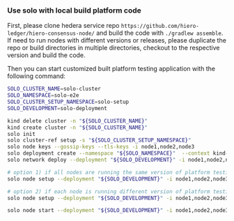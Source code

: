 ### Use solo with local build platform code

First, please clone hedera service repo `https://github.com/hiero-ledger/hiero-consensus-node/` and build the code
with `./gradlew assemble`. If need to run nodes with different versions or releases, please duplicate the repo or build directories in
multiple directories, checkout to the respective version and build the code.

Then you can start customized built platform testing application with the following command:

```bash
SOLO_CLUSTER_NAME=solo-cluster
SOLO_NAMESPACE=solo-e2e
SOLO_CLUSTER_SETUP_NAMESPACE=solo-setup
SOLO_DEVELOPMENT=solo-deployment

kind delete cluster -n "${SOLO_CLUSTER_NAME}" 
kind create cluster -n "${SOLO_CLUSTER_NAME}"
solo init
solo cluster-ref setup -s "${SOLO_CLUSTER_SETUP_NAMESPACE}"
solo node keys --gossip-keys --tls-keys -i node1,node2,node3 
solo deployment create --namespace "${SOLO_NAMESPACE}"  --context kind-"${SOLO_CLUSTER_NAME}" --email john@doe.com --deployment-clusters kind-"${SOLO_CLUSTER_NAME}" --cluster-ref kind-"${SOLO_CLUSTER_NAME}" --deployment "${SOLO_DEVELOPMENT}" --node-aliases node1,node2,node3
solo network deploy --deployment "${SOLO_DEVELOPMENT}" -i node1,node2,node3 --app PlatformTestingTool.jar

# option 1) if all nodes are running the same version of platform testing app
solo node setup --deployment "${SOLO_DEVELOPMENT}" -i node1,node2,node3 --local-build-path ../hedera-services/platform-sdk/sdk/data

# option 2) if each node is running different version of platform testing app, please provide different paths to the local repositories
solo node setup --deployment "${SOLO_DEVELOPMENT}" -i node1,node2,node3 --local-build-path node1=../hedera-services/platform-sdk/sdk/data,node1=<path2>,node3=<path3>

solo node start --deployment "${SOLO_DEVELOPMENT}" -i node1,node2,node3 --app PlatformTestingTool.jar
```
